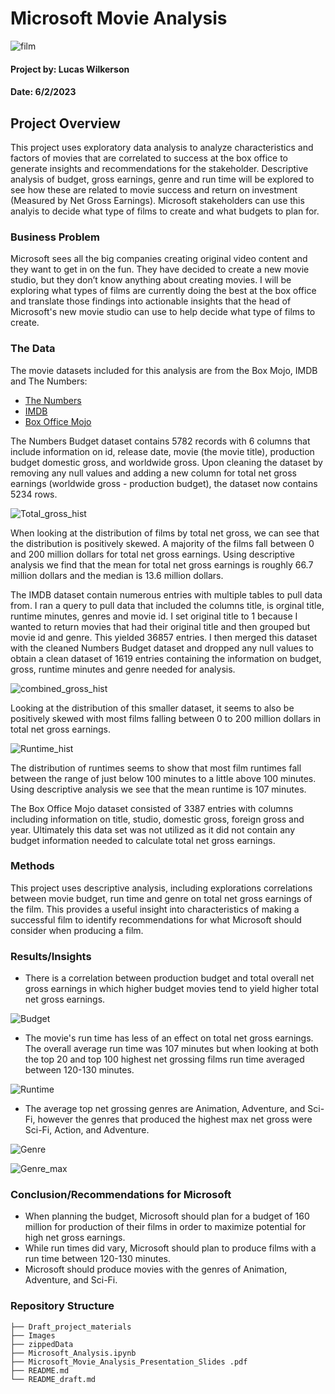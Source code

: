 # Microsoft Movie Analysis

![film](Images/film.jpg) 

#### Project by: Lucas Wilkerson
#### Date: 6/2/2023

## Project Overview

This project uses exploratory data analysis to analyze characteristics and factors of movies that are correlated to success at the box office to generate insights and recommendations for the stakeholder. Descriptive analysis of budget, gross earnings, genre and run time will be explored to see how these are related to movie success and return on investment (Measured by Net Gross Earnings). Microsoft stakeholders can use this analyis to decide what type of films to create and what budgets to plan for.


### Business Problem

Microsoft sees all the big companies creating original video content and they want to get in on the fun. They have decided to create a new movie studio, but they don’t know anything about creating movies. I will be exploring what types of films are currently doing the best at the box office and translate those findings into actionable insights that the head of Microsoft's new movie studio can use to help decide what type of films to create.


### The Data

The movie datasets included for this analysis are from the Box Mojo, IMDB and The Numbers: 

* [The Numbers](https://www.the-numbers.com/)
* [IMDB](https://www.imdb.com/)
* [Box Office Mojo](https://www.boxofficemojo.com/)

The Numbers Budget dataset contains 5782 records with 6 columns that include information on id, release date, movie (the movie title), production budget domestic gross, and worldwide gross. Upon cleaning the dataset by removing any null values and adding a new column for total net gross earnings (worldwide gross - production budget), the dataset now contains 5234 rows. 

![Total_gross_hist](Images/total_gross_hist.png) 

When looking at the distribution of films by total net gross, we can see that the distribution is positively skewed. A majority of the films fall between 0 and 200 million dollars for total net gross earnings. Using descriptive analysis we find that the mean for total net gross earnings is roughly 66.7 million dollars and the median is 13.6 million dollars. 

The IMDB dataset contain numerous entries with multiple tables to pull data from. I ran a query to pull data that included the columns title, is orginal title, runtime minutes, genres and movie id. I set original title to 1 because I wanted to return movies that had their original title and then grouped but movie id and genre. This yielded 36857 entries. I then merged this dataset with the cleaned Numbers Budget dataset and dropped any null values to obtain a clean dataset of 1619 entries containing the information on budget, gross, runtime minutes and genre needed for analysis. 

![combined_gross_hist](Images/total_gross_combined_dfs.png) 

Looking at the distribution of this smaller dataset, it seems to also be positively skewed with most films falling between 0 to 200 million dollars in total net gross earnings. 

![Runtime_hist](Images/runtime_distribution.png) 

The distribution of runtimes seems to show that most film runtimes fall between the range of just below 100 minutes to a little above 100 minutes. Using descriptive analysis we see that the mean runtime is 107 minutes. 

The Box Office Mojo dataset consisted of 3387 entries with columns including information on title, studio, domestic gross, foreign gross and year. Ultimately this data set was not utilized as it did not contain any budget information needed to calculate total net gross earnings. 


### Methods

This project uses descriptive analysis, including explorations correlations between movie budget, run time and genre on total net gross earnings of the film. This provides a useful insight into characteristics of making a successful film to identify recommendations for what Microsoft should consider when producing a film.

### Results/Insights 

- There is a correlation between production budget and total overall net gross earnings in which higher budget movies tend to yield higher total net gross earnings. 

![Budget](Images/top_10_gross.png) 

- The movie's run time has less of an effect on total net gross earnings. The overall average run time was 107 minutes but when looking at both the top 20 and top 100 highest net grossing films run time averaged between 120-130 minutes. 

![Runtime](Images/runtime_scatter.png) 

- The average top net grossing genres are Animation, Adventure, and Sci-Fi, however the genres that produced the highest max net gross were Sci-Fi, Action, and Adventure. 

![Genre](Images/top_10_genre.png) 

![Genre_max](Images/top10_genre_max.png) 

### Conclusion/Recommendations for Microsoft

- When planning the budget, Microsoft should plan for a budget of 160 million for production of their films in order to maximize potential for high net gross earnings. 
- While run times did vary, Microsoft should plan to produce films with a run time between 120-130 minutes. 
- Microsoft should produce movies with the genres of Animation, Adventure, and Sci-Fi. 

### Repository Structure
```
├── Draft_project_materials
├── Images
├── zippedData
├── Microsoft_Analysis.ipynb
├── Microsoft_Movie_Analysis_Presentation_Slides .pdf
├── README.md
└── README_draft.md
```
